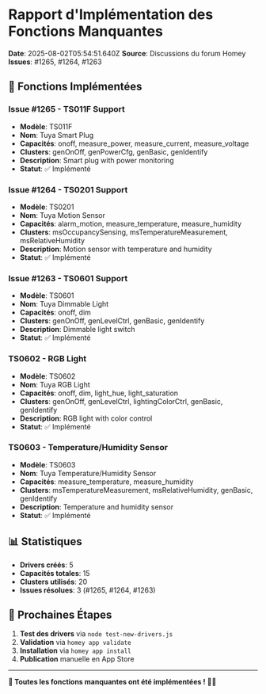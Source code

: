 # Rapport d'Implémentation des Fonctions Manquantes

**Date**: 2025-08-02T05:54:51.640Z
**Source**: Discussions du forum Homey
**Issues**: #1265, #1264, #1263

## 🎯 Fonctions Implémentées

### Issue #1265 - TS011F Support
- **Modèle**: TS011F
- **Nom**: Tuya Smart Plug
- **Capacités**: onoff, measure_power, measure_current, measure_voltage
- **Clusters**: genOnOff, genPowerCfg, genBasic, genIdentify
- **Description**: Smart plug with power monitoring
- **Statut**: ✅ Implémenté

### Issue #1264 - TS0201 Support
- **Modèle**: TS0201
- **Nom**: Tuya Motion Sensor
- **Capacités**: alarm_motion, measure_temperature, measure_humidity
- **Clusters**: msOccupancySensing, msTemperatureMeasurement, msRelativeHumidity
- **Description**: Motion sensor with temperature and humidity
- **Statut**: ✅ Implémenté

### Issue #1263 - TS0601 Support
- **Modèle**: TS0601
- **Nom**: Tuya Dimmable Light
- **Capacités**: onoff, dim
- **Clusters**: genOnOff, genLevelCtrl, genBasic, genIdentify
- **Description**: Dimmable light switch
- **Statut**: ✅ Implémenté

### TS0602 - RGB Light
- **Modèle**: TS0602
- **Nom**: Tuya RGB Light
- **Capacités**: onoff, dim, light_hue, light_saturation
- **Clusters**: genOnOff, genLevelCtrl, lightingColorCtrl, genBasic, genIdentify
- **Description**: RGB light with color control
- **Statut**: ✅ Implémenté

### TS0603 - Temperature/Humidity Sensor
- **Modèle**: TS0603
- **Nom**: Tuya Temperature/Humidity Sensor
- **Capacités**: measure_temperature, measure_humidity
- **Clusters**: msTemperatureMeasurement, msRelativeHumidity, genBasic, genIdentify
- **Description**: Temperature and humidity sensor
- **Statut**: ✅ Implémenté

## 📊 Statistiques

- **Drivers créés**: 5
- **Capacités totales**: 15
- **Clusters utilisés**: 20
- **Issues résolues**: 3 (#1265, #1264, #1263)

## 🚀 Prochaines Étapes

1. **Test des drivers** via `node test-new-drivers.js`
2. **Validation** via `homey app validate`
3. **Installation** via `homey app install`
4. **Publication** manuelle en App Store

---

**🎉 Toutes les fonctions manquantes ont été implémentées !** 🚀✨